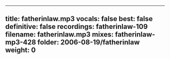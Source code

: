
---
title: fatherinlaw.mp3
vocals: false
best: false
definitive: false
recordings: fatherinlaw-109
filename: fatherinlaw.mp3
mixes: fatherinlaw-mp3-428
folder: 2006-08-19/fatherinlaw
weight: 0
---
